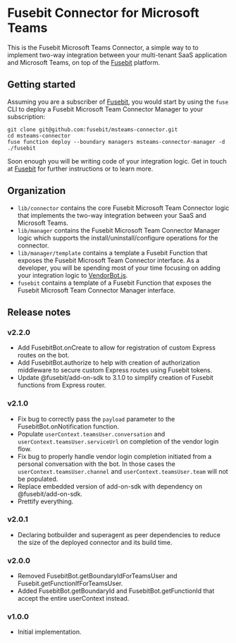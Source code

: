 # Fusebit Connector for Microsoft Teams

This is the Fusebit Microsoft Teams Connector, a simple way to to implement two-way integration between your multi-tenant SaaS application and Microsoft Teams, on top of the [Fusebit](https://fusebit.io) platform.

## Getting started

Assuming you are a subscriber of [Fusebit](https://fusebit.io), you would start by using the `fuse` CLI to deploy a Fusebit Microsoft Team Connector Manager to your subscription:

```
git clone git@github.com:fusebit/msteams-connector.git
cd msteams-connector
fuse function deploy --boundary managers msteams-connector-manager -d ./fusebit
```

Soon enough you will be writing code of your integration logic. Get in touch at [Fusebit](https://fusebit.io) for further instructions or to learn more.

## Organization

-   `lib/connector` contains the core Fusebit Microsoft Team Connector logic that implements the two-way integration between your SaaS and Microsoft Teams.
-   `lib/manager` contains the Fusebit Microsoft Team Connector Manager logic which supports the install/uninstall/configure operations for the connector.
-   `lib/manager/template` contains a template a Fusebit Function that exposes the Fusebit Microsoft Team Connector interface. As a developer, you will be spending most of your time focusing on adding your integration logic to [VendorBot.js](https://github.com/fusebit/msteams-connector/blob/main/lib/manager/template/VendorBot.js).
-   `fusebit` contains a template of a Fusebit Function that exposes the Fusebit Microsoft Team Connector Manager interface.

## Release notes

### v2.2.0

-   Add FusebitBot.onCreate to allow for registration of custom Express routes on the bot.
-   Add FusebitBot.authorize to help with creation of authorization middleware to secure custom Express routes using Fusebit tokens.
-   Update @fusebit/add-on-sdk to 3.1.0 to simplify creation of Fusebit functions from Express router.

### v2.1.0

-   Fix bug to correctly pass the `payload` parameter to the FusebitBot.onNotification function.
-   Populate `userContext.teamsUser.conversation` and `userContext.teamsUser.serviceUrl` on completion of the vendor login flow.
-   Fix bug to properly handle vendor login completion initiated from a personal conversation with the bot. In those cases the `userContext.teamsUser.channel` and `userContext.teamsUser.team` will not be populated.
-   Replace embedded version of add-on-sdk with dependency on @fusebit/add-on-sdk.
-   Prettify everything.

### v2.0.1

-   Declaring botbuilder and superagent as peer dependencies to reduce the size of the deployed connector and its build time.

### v2.0.0

-   Removed FusebitBot.getBoundaryIdForTeamsUser and Fusebit.getFunctionIfForTeamsUser.
-   Added FusebitBot.getBoundaryId and FusebitBot.getFunctionId that accept the entire userContext instead.

### v1.0.0

-   Initial implementation.
